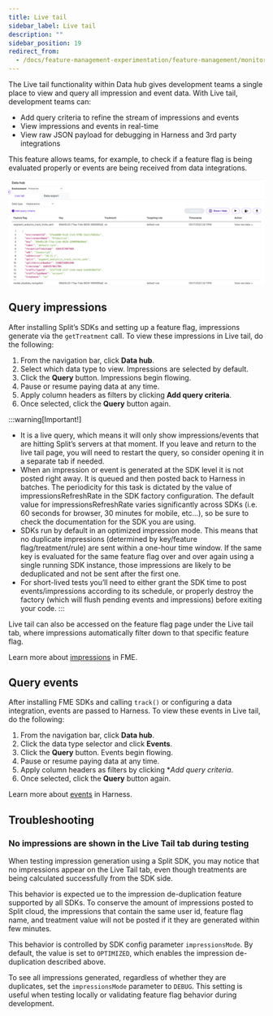```yaml
---
title: Live tail
sidebar_label: Live tail
description: ""
sidebar_position: 19
redirect_from:
  - /docs/feature-management-experimentation/feature-management/monitoring-analysis/live-tail
---
```


The Live tail functionality within Data hub gives development teams a single place to view and query all impression and event data. With Live tail, development teams can:

* Add query criteria to refine the stream of impressions and events
* View impressions and events in real-time
* View raw JSON payload for debugging in Harness and 3rd party integrations

This feature allows teams, for example, to check if a feature flag is being evaluated properly or events are being received from data integrations.

![](../static/live-tail.png)

## Query impressions 

After installing Split’s SDKs and setting up a feature flag, impressions generate via the `getTreatment` call. To view these impressions in Live tail, do the following:

1. From the navigation bar, click **Data hub**. 
2. Select which data type to view. Impressions are selected by default.
3. Click the **Query** button. Impressions begin flowing.
4. Pause or resume paying data at any time.
5. Apply column headers as filters by clicking **Add query criteria**.
6. Once selected, click the **Query** button again.

:::warning[Important!]
- It is a live query, which means it will only show impressions/events that are hitting Split’s servers at that moment. If you leave and return to the live tail page, you will need to restart the query, so consider opening it in a separate tab if needed.
- When an impression or event is generated at the SDK level it is not posted right away. It is queued and then posted back to Harness in batches. The periodicity for this task is dictated by the value of impressionsRefreshRate in the SDK factory configuration. The default value for impressionsRefreshRate varies significantly across SDKs (i.e. 60 seconds for browser, 30 minutes for mobile, etc...), so be sure to check the documentation for the SDK you are using.
- SDKs run by default in an optimized impression mode. This means that no duplicate impressions (determined by key/feature flag/treatment/rule) are sent within a one-hour time window. If the same key is evaluated for the same feature flag over and over again using a single running SDK instance, those impressions are likely to be deduplicated and not be sent after the first one.
- For short-lived tests you’ll need to either grant the SDK time to post events/impressions according to its schedule, or properly destroy the factory (which will flush pending events and impressions) before exiting your code.
:::

Live tail can also be accessed on the feature flag page under the Live tail tab, where impressions automatically filter down to that specific feature flag.

Learn more about [impressions](/docs/feature-management-experimentation/feature-management/monitoring-analysis/impressions) in FME.

## Query events 

After installing FME SDKs and calling `track()` or configuring a data integration, events are passed to Harness. To view these events in Live tail, do the following:

1. From the navigation bar, click **Data hub**.
2. Click the data type selector and click **Events**.
3. Click the **Query** button. Events begin flowing.
4. Pause or resume paying data at any time.
5. Apply column headers as filters by clicking **Add query criteria*.
6. Once selected, click the **Query** button again.

Learn more about [events](/docs/feature-management-experimentation/release-monitoring/events/) in Harness.

## Troubleshooting

### No impressions are shown in the Live Tail tab during testing

When testing impression generation using a Split SDK, you may notice that no impressions appear on the Live Tail tab, even though treatments are being calculated successfully from the SDK side.

This behavior is expected ue to the impression de-duplication feature supported by all SDKs. To conserve the amount of impressions posted to Split cloud, the impressions that contain the same user id, feature flag name, and treatment value will not be posted if it they are generated within few minutes.

This behavior is controlled by SDK config parameter `impressionsMode`. By default, the value is set to `OPTIMIZED`, which enables the impression de-duplication described above.

To see all impressions generated, regardless of whether they are duplicates, set the `impressionsMode` parameter to `DEBUG`. This setting is useful when testing locally or validating feature flag behavior during development.
